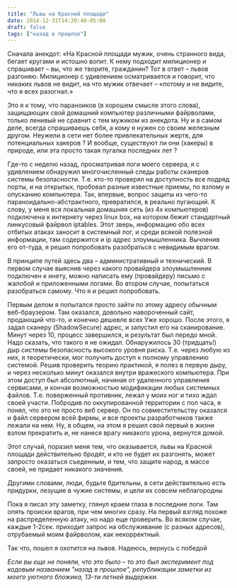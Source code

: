 ```yaml
---
title: "Львы на Красной площади"
date: 2014-12-31T14:20:40-05:00
draft: false
tags: ["назад в прошлое"]
---
```


Сначала анекдот: «На Красной площади мужик, очень странного вида, бегает кругами и истошно вопит. К нему подходит милиционер и спрашивает – вы, что же творите, гражданин? Тот в ответ – львов разгоняю. Милиционер с удивлением осматривается и говорит, что никаких львов не видит, на что мужик отвечает – «потому и не видите, что я всех разогнал.»

Это я к тому, что параноиков (в хорошем смысле этого слова), защищающих свой домашний компьютер различными файрволами, только ленивый не сравнит с тем мужиком из анекдота. Ну и в самом деле, всегда спрашиваешь себя, а кому я нужен со своим железным другом. Неужели в сети нет более привлекательных жертв, для потенциальных хакеров ? И вообще, существуют ли они (хакеры) в природе, или эта просто такая пугалка последних лет ?

<!--more-->

Где-то с неделю назад, просматривая логи моего сервера, я с удивлением обнаружил многочисленный следы работы сканеров системы безопасности. Т.е. кто-то проверял на доступность все подряд порты, и на открытых, пробовал разные известные приемы, по взлому и опусканию компьютера. Так, впервые, вопрос защиты из чего-то параноидально-абстрактного, превратился, в реально пугающий. К слову, у меня вся локальная домашняя сеть (из 4х компьютеров) подключена к интернету через linux box, на котором бежит стандартный линкусовый файрвол iptables. Этот зверь, информацию обо всех отбитых атаках заносит в системный лог, и среди всякой полезной информации, там содержится и ip адрес злоумышленника. Вычленив его от-туда, я решил попробовать разобраться с невидимым врагом.

В принципе путей здесь два – административный и технический. В первом случае выяснив через какого провайдера злоумышленник подключен к инету, можно написать ему (провайдеру) письмо с жалобой и приложенными логами. Во втором случае, попытаться разобраться самому. Что я и решил попробовать.

Первым делом я попытался просто зайти по этому адресу обычным веб-браузером. Там оказался, довольно навороченный сайт, продающий что-то, и конечно дешевле всех   Уже хорошо. После этого, я задал сканеру (ShadowSecure) адрес, и запустил его на сканирование. Минут через 10, процесс завершился, и результат был передо мной. Надо сказать, что такого я не ожидал. Обнаружилось 30 (тридцать!) дыр системы безопасность высокого уровня риска. Т.е. через любую из них, я теоретически, мог получить доступ к полному управлению системой. Решив проверить теорию практикой, я полез в первую дыру, и через несколько минут оказался внутри вражеского компьютера. При этом доступ был абсолютный, начиная от удаленного управления сервисами, и кончая возможностью модификации любых системных файлов. Т.е. поверженный противник, лежал у моих ног и тихо ждал своей участи. Побродив по оккупированной территории с пол часа, я понял, что это не просто веб сервер. Он по совместительству оказался и файл сервером всей фирмы, и все проекты разработчиков также лежали на нем. Ну, в общем, на этом я решил свой первый в жизни взлом прекратить и, не нанеся врагу никакого урона, вернутся домой.

Этот случай, поразил меня тем, что оказывается, львы на Красной площади действительно бродят, и кто не будет их разгонять, может запросто оказаться съеденным, и тем, что защите народ, в массе своей, не придает никакого значения.

Другими словами, люди, будьте бдительны, в сети действительно есть придурки, лезущие в чужие системы, и цели их совсем неблагородны

Пока я писал эту заметку, глянул краем глаза в последние логи. Там опять происки врагов, при чем многих сразу. На первый взгляд похоже на распределенную атаку, но надо еще проверить. Во всяком случае, каждые 1-2сек. приходит запрос на обслуживание (с разных адресов), отрубаемый моим файрволом, как некорректный.

Так что, пошел я охотится на львов. Надеюсь, вернусь с победой

_Если вы еще не поняли, что это было – то это был эксперимент под кодовым названием "назад в прошлое", републикации заметки из моего уютного бложика, 13-ти летней выдержки._
